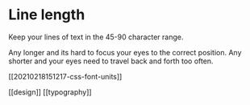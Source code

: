 # Line length

Keep your lines of text in the 45-90 character range.

Any longer and its hard to focus your eyes to the correct position.
Any shorter and your eyes need to travel back and forth too often.

[[20210218151217-css-font-units]]

[[design]]
[[typography]]

